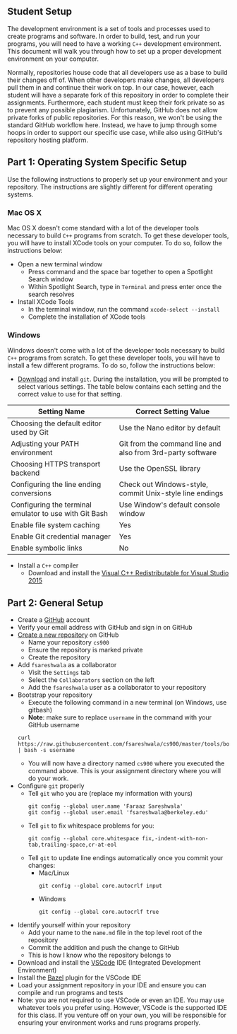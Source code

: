 Student Setup
-------------
The development environment is a set of tools and processes used to create programs and software. In
order to build, test, and run your programs, you will need to have a working `C++` development
environment. This document will walk you through how to set up a proper development environment on
your computer.

Normally, repositories house code that all developers use as a base to build their changes off of.
When other developers make changes, all developers pull them in and continue their work on top.
In our case, however, each student will have a separate fork of this repository in order to complete
their assignments. Furthermore, each student must keep their fork private so as to prevent any
possible plagiarism. Unfortunately, GitHub does not allow private forks of public repositories. For
this reason, we won't be using the standard GitHub workflow here. Instead, we have to jump through
some hoops in order to support our specific use case, while also using GitHub's repository hosting
platform.

Part 1: Operating System Specific Setup
-------------------------------
Use the following instructions to properly set up your environment and your repository. The
instructions are slightly different for different operating systems.

### Mac OS X
Mac OS X doesn't come standard with a lot of the developer tools necessary to build `C++` programs
from scratch. To get these developer tools, you will have to install XCode tools on your computer.
To do so, follow the instructions below:

- Open a new terminal window
  - Press command and the space bar together to open a Spotlight Search window
  - Within Spotlight Search, type in `Terminal` and press enter once the search resolves
- Install XCode Tools
  - In the terminal window, run the command `xcode-select --install`
  - Complete the installation of XCode tools

### Windows
Windows doesn't come with a lot of the developer tools necessary to build `C++` programs from
scratch. To get these developer tools, you will have to install a few different
programs. To do so, follow the instructions below:

- [Download](https://git-scm.com/download/win) and install `git`. During the installation, you will
  be prompted to select various settings. The table below contains each setting and the correct
  value to use for that setting.

| **Setting Name**                                       | **Correct Setting Value**                                  |
| ------------------------------------------------------ | ---------------------------------------------------------- |
| Choosing the default editor used by Git                | Use the Nano editor by default                             |
| Adjusting your PATH environment                        | Git from the command line and also from 3rd-party software |
| Choosing HTTPS transport backend                       | Use the OpenSSL library                                    |
| Configuring the line ending conversions                | Check out Windows-style, commit Unix-style line endings    |
| Configuring the terminal emulator to use with Git Bash | Use Window's default console window                        |
| Enable file system caching                             | Yes                                                        |
| Enable Git credential manager                          | Yes                                                        |
| Enable symbolic links                                  | No                                                         |

- Install a `C++` compiler
  - Download and install the [Visual C++ Redistributable for Visual Studio 2015](https://www.microsoft.com/en-us/download/details.aspx?id=48145)

Part 2: General Setup
---------------------
- Create a [GitHub](https://github.com/join) account
- Verify your email address with GitHub and sign in on GitHub
- [Create a new repository](https://github.com/new) on GitHub
  - Name your repository `cs900`
  - Ensure the repository is marked private
  - Create the repository
- Add `fsareshwala` as a collaborator
  - Visit the `Settings` tab
  - Select the `Collaborators` section on the left
  - Add the `fsareshwala` user as a collaborator to your repository
- Bootstrap your repository
  - Execute the following command in a new terminal (on Windows, use gitbash)
  - **Note**: make sure to replace `username` in the command with your GitHub username
  ```
  curl https://raw.githubusercontent.com/fsareshwala/cs900/master/tools/bootstrap.sh | bash -s username

  ```
  - You will now have a directory named `cs900` where you executed the command above. This is your
    assignment directory where you will do your work.
- Configure `git` properly
  - Tell `git` who you are (replace my information with yours)
    ```
    git config --global user.name 'Faraaz Sareshwala'
    git config --global user.email 'fsareshwala@berkeley.edu'
    ```
  - Tell `git` to fix whitespace problems for you:
    ```
    git config --global core.whitespace fix,-indent-with-non-tab,trailing-space,cr-at-eol
    ```
  - Tell `git` to update line endings automatically once you commit your changes:
    - Mac/Linux
      ```
      git config --global core.autocrlf input
      ```
    - Windows
      ```
      git config --global core.autocrlf true
      ```
- Identify yourself within your repository
  - Add your name to the `name.md` file in the top level root of the repository
  - Commit the addition and push the change to GitHub
  - This is how I know who the repository belongs to
- Download and install the [VSCode](https://code.visualstudio.com) IDE (Integrated Development
  Environment)
- Install the [Bazel](https://bazel.build) plugin for the VSCode IDE
- Load your assignment repository in your IDE and ensure you can compile and run programs and tests
- Note: you are not required to use VSCode or even an IDE. You may use whatever tools you prefer
  using. However, VSCode is the supported IDE for this class. If you venture off on your own, you
  will be responsible for ensuring your environment works and runs programs properly.

